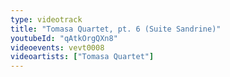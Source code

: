 ```yaml
---
type: videotrack
title: "Tomasa Quartet, pt. 6 (Suite Sandrine)"
youtubeId: "qAtkOrgQXn8"
videoevents: vevt0008
videoartists: ["Tomasa Quartet"]
---
```

